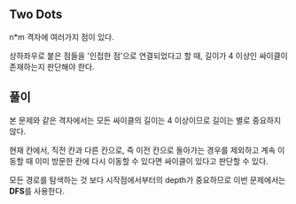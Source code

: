 ## Two Dots
n*m 격자에 여러가지 점이 있다. 

상하좌우로 붙은 점들을 '인접한 점'으로 연결되었다고 할 때, 길이가 4 이상인 싸이클이 존재하는지 판단해야 한다.

## 풀이

본 문제와 같은 격자에서는 모든 싸이클의 길이는 4 이상이므로 길이는 별로 중요하지 않다.

현재 칸에서, 직전 칸과 다른 칸으로, 즉 이전 칸으로 돌아가는 경우를 제외하고 계속 이동할 때 이미 방문한 칸에 다시 이동할 수 있다면 싸이클이 있다고 판단할 수 있다.

모든 경로를 탐색하는 것 보다 시작점에서부터의 depth가 중요하므로 이번 문제에서는 **DFS**를 사용한다.

